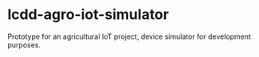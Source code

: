 # lcdd-agro-iot-simulator

Prototype for an agricultural IoT project, device simulator for development purposes.
